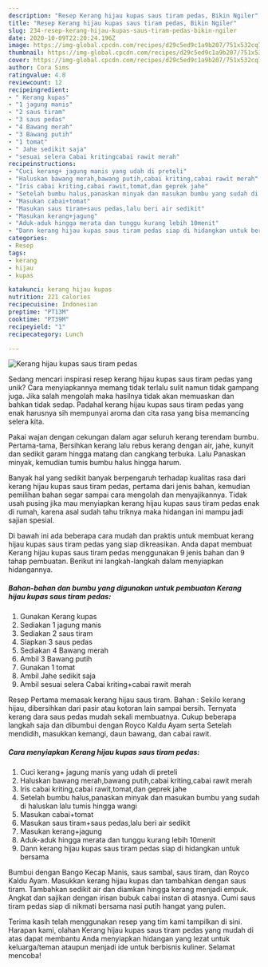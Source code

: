 ```yaml
---
description: "Resep Kerang hijau kupas saus tiram pedas, Bikin Ngiler"
title: "Resep Kerang hijau kupas saus tiram pedas, Bikin Ngiler"
slug: 234-resep-kerang-hijau-kupas-saus-tiram-pedas-bikin-ngiler
date: 2020-10-09T22:20:24.196Z
image: https://img-global.cpcdn.com/recipes/d29c5ed9c1a9b207/751x532cq70/kerang-hijau-kupas-saus-tiram-pedas-foto-resep-utama.jpg
thumbnail: https://img-global.cpcdn.com/recipes/d29c5ed9c1a9b207/751x532cq70/kerang-hijau-kupas-saus-tiram-pedas-foto-resep-utama.jpg
cover: https://img-global.cpcdn.com/recipes/d29c5ed9c1a9b207/751x532cq70/kerang-hijau-kupas-saus-tiram-pedas-foto-resep-utama.jpg
author: Cora Sims
ratingvalue: 4.8
reviewcount: 12
recipeingredient:
- " Kerang kupas"
- "1 jagung manis"
- "2 saus tiram"
- "3 saus pedas"
- "4 Bawang merah"
- "3 Bawang putih"
- "1 tomat"
- " Jahe sedikit saja"
- "sesuai selera Cabai kritingcabai rawit merah"
recipeinstructions:
- "Cuci kerang+ jagung manis yang udah di preteli"
- "Haluskan bawang merah,bawang putih,cabai kriting,cabai rawit merah"
- "Iris cabai kriting,cabai rawit,tomat,dan geprek jahe"
- "Setelah bumbu halus,panaskan minyak dan masukan bumbu yang sudah di haluskan lalu tumis hingga wangi"
- "Masukan cabai+tomat"
- "Masukan saus tiram+saus pedas,lalu beri air sedikit"
- "Masukan kerang+jagung"
- "Aduk-aduk hingga merata dan tunggu kurang lebih 10menit"
- "Dann kerang hijau kupas saus tiram pedas siap di hidangkan untuk bersama"
categories:
- Resep
tags:
- kerang
- hijau
- kupas

katakunci: kerang hijau kupas 
nutrition: 221 calories
recipecuisine: Indonesian
preptime: "PT13M"
cooktime: "PT39M"
recipeyield: "1"
recipecategory: Lunch

---
```



![Kerang hijau kupas saus tiram pedas](https://img-global.cpcdn.com/recipes/d29c5ed9c1a9b207/751x532cq70/kerang-hijau-kupas-saus-tiram-pedas-foto-resep-utama.jpg)

Sedang mencari inspirasi resep kerang hijau kupas saus tiram pedas yang unik? Cara menyiapkannya memang tidak terlalu sulit namun tidak gampang juga. Jika salah mengolah maka hasilnya tidak akan memuaskan dan bahkan tidak sedap. Padahal kerang hijau kupas saus tiram pedas yang enak harusnya sih mempunyai aroma dan cita rasa yang bisa memancing selera kita.

Pakai wajan dengan cekungan dalam agar seluruh kerang terendam bumbu. Pertama-tama, Bersihkan kerang lalu rebus kerang dengan air, jahe, kunyit dan sedikit garam hingga matang dan cangkang terbuka. Lalu Panaskan minyak, kemudian tumis bumbu halus hingga harum.

Banyak hal yang sedikit banyak berpengaruh terhadap kualitas rasa dari kerang hijau kupas saus tiram pedas, pertama dari jenis bahan, kemudian pemilihan bahan segar sampai cara mengolah dan menyajikannya. Tidak usah pusing jika mau menyiapkan kerang hijau kupas saus tiram pedas enak di rumah, karena asal sudah tahu triknya maka hidangan ini mampu jadi sajian spesial.


Di bawah ini ada beberapa cara mudah dan praktis untuk membuat kerang hijau kupas saus tiram pedas yang siap dikreasikan. Anda dapat membuat Kerang hijau kupas saus tiram pedas menggunakan 9 jenis bahan dan 9 tahap pembuatan. Berikut ini langkah-langkah dalam menyiapkan hidangannya.

<!--inarticleads1-->

##### Bahan-bahan dan bumbu yang digunakan untuk pembuatan Kerang hijau kupas saus tiram pedas:

1. Gunakan  Kerang kupas
1. Sediakan 1 jagung manis
1. Sediakan 2 saus tiram
1. Siapkan 3 saus pedas
1. Sediakan 4 Bawang merah
1. Ambil 3 Bawang putih
1. Gunakan 1 tomat
1. Ambil  Jahe sedikit saja
1. Ambil sesuai selera Cabai kriting+cabai rawit merah


Resep Pertama memasak kerang hijau saus tiram. Bahan : Sekilo kerang hijau, dibersihkan dari pasir atau kotoran lain sampai bersih. Ternyata kerang dara saus pedas mudah sekali membuatnya. Cukup beberapa langkah saja dan dibumbui dengan Royco Kaldu Ayam serta Setelah mendidih, masukkan kemangi, daun bawang, dan cabai rawit. 

<!--inarticleads2-->

##### Cara menyiapkan Kerang hijau kupas saus tiram pedas:

1. Cuci kerang+ jagung manis yang udah di preteli
1. Haluskan bawang merah,bawang putih,cabai kriting,cabai rawit merah
1. Iris cabai kriting,cabai rawit,tomat,dan geprek jahe
1. Setelah bumbu halus,panaskan minyak dan masukan bumbu yang sudah di haluskan lalu tumis hingga wangi
1. Masukan cabai+tomat
1. Masukan saus tiram+saus pedas,lalu beri air sedikit
1. Masukan kerang+jagung
1. Aduk-aduk hingga merata dan tunggu kurang lebih 10menit
1. Dann kerang hijau kupas saus tiram pedas siap di hidangkan untuk bersama


Bumbui dengan Bango Kecap Manis, saus sambal, saus tiram, dan Royco Kaldu Ayam. Masukkan kerang hijau kupas dan tambahkan dengan saus tiram. Tambahkan sedikit air dan diamkan hingga kerang menjadi empuk. Angkat dan sajikan dengan irisan bubuk cabai instan di atasnya. Cumi saus tiram pedas siap di nikmati bersama nasi putih hangat yang pulen. 

Terima kasih telah menggunakan resep yang tim kami tampilkan di sini. Harapan kami, olahan Kerang hijau kupas saus tiram pedas yang mudah di atas dapat membantu Anda menyiapkan hidangan yang lezat untuk keluarga/teman ataupun menjadi ide untuk berbisnis kuliner. Selamat mencoba!
